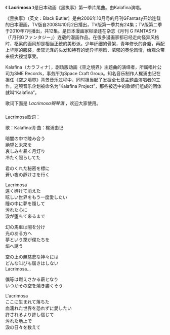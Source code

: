 

《 **Lacrimosa** 》是日本动画《黑执事》第一季片尾曲。由Kalafina演唱。

《黑执事》（英文：Black
Butler）是由2006年10月号的月刊GFantasy开始连载的日本漫画，TV版自2008年10月2日播出，TV版第一季共有24集；TV版第二季于2010年7月播出，共12集。是日本漫画家枢梁还在杂志《月刊
G
FANTASY》（「月刊Gファンタジー」）连载的漫画作品。在很多漫画家都已经走向怪异风格时，枢梁的画风却是相当正统的美形派。少年纤细的骨架，青年修长的身躯，再配上华丽的服装，柔软光泽的头发和特有的诡异华丽风，浓郁的英伦风情，给观众带来极大视觉享受。

Kalafina（カラフィナ），剧场版动画《空之境界》主题曲的演绎者，所属唱片公司为SME Records，事务所为Space Craft
Group。知名音乐制作人梶浦由记在担任《空之境界》背景音乐过程中，同时担当起了发掘全七章主题曲演唱者的工作，这项音乐企划被命名为“Kalafina
Project”，那些被选中的歌姬们组成的团体就叫“Kalafina”。

歌词下面是 _Lacrimosa钢琴谱_ ，欢迎大家使用。

###  
Lacrimosa歌词：

歌：Kalafina词·曲：梶浦由记  
  
暗闇の中で睦み合う  
絶望と未來を  
哀しみを暴く月灯り  
冷たく照らしてた

君のくれた秘密を標に  
蒼い夜の靜けさを行く

Lacrimosa  
遠く碎けて消えた  
眩しい世界をもう一度愛したい  
瞳の中に夢を隱して  
污れた心に  
淚が堕ちて來るまで

幻の馬車は闇を分け  
光のある方へ  
夢という罠が僕たちを  
焰へ誘う

空の上の無慈悲な神々には  
どんな叫びも屆きはしない  
Lacrimosa…

僕等は燃えさかる薪となり  
いつかその空を燒き盡くそう

L'acrimosa  
ここに生まれて落ちた  
血濡れた世界を恐れずに愛したい  
許されるより許し信じて  
污れた地上で  
淚の日々を数えて

  

